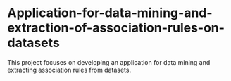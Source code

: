 # Application-for-data-mining-and-extraction-of-association-rules-on-datasets
 This project focuses on developing an application for data mining and extracting association rules from datasets.

